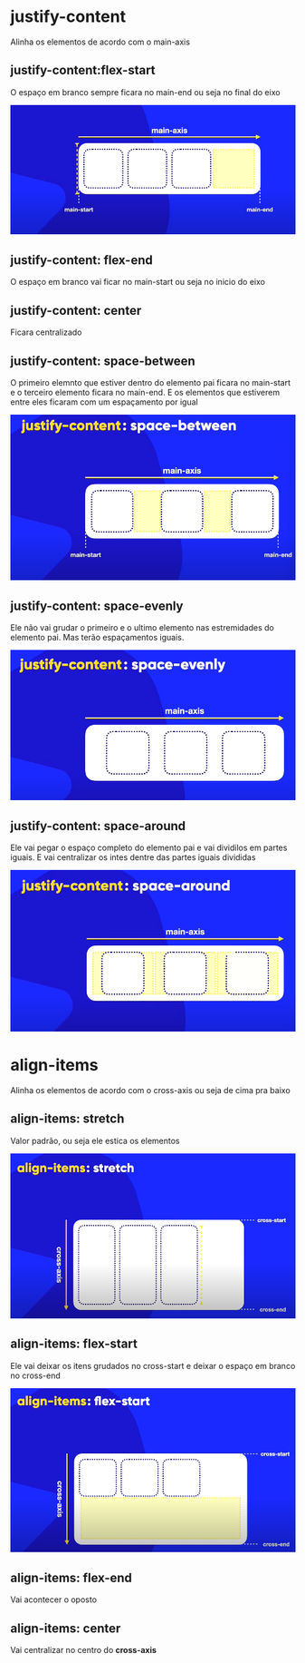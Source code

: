 # justify-content
 
 Alinha os elementos de acordo com o main-axis

## justify-content:flex-start

O espaço em branco sempre ficara no main-end ou seja no final do eixo

<img src="image/image.png">

## justify-content: flex-end

O espaço em branco vai ficar no main-start ou seja no inicio do eixo

## justify-content: center

Ficara centralizado

## justify-content: space-between

O primeiro elemnto que estiver dentro do elemento pai ficara no main-start e o terceiro elemento ficara no main-end. E os elementos que estiverem entre eles ficaram com um espaçamento por igual

<img src="image/Captura de tela 2025-03-19 135635.png">

## justify-content: space-evenly

Ele não vai grudar o primeiro e o ultimo elemento nas estremidades do elemento pai. Mas terão espaçamentos iguais.

<img src="image/Captura de tela 2025-03-19 135854.png">

## justify-content: space-around

Ele vai pegar o espaço completo do elemento pai e vai dividilos em partes iguais. E vai centralizar os intes dentre das partes iguais divididas

<img src="image/Captura de tela 2025-03-19 140528.png">

# align-items

Alinha os elementos de acordo com o cross-axis ou seja de cima pra baixo

## align-items: stretch

Valor padrão, ou seja ele estica os elementos

<img src="image/Captura de tela 2025-03-19 141638.png">

## align-items: flex-start

Ele vai deixar os itens grudados no cross-start e deixar o espaço em branco no cross-end

<img src="image/Captura de tela 2025-03-19 141831.png">

## align-items: flex-end

Vai acontecer o oposto

## align-items: center

Vai centralizar no centro do **cross-axis**
